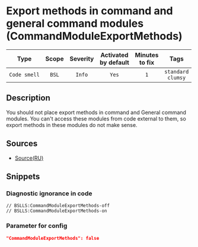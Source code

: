 # Export methods in command and general command modules (CommandModuleExportMethods)

Type | Scope | Severity | Activated<br>by default | Minutes<br>to fix | Tags
:-: | :-: | :-: | :-: | :-: | :-:
`Code smell` | `BSL` | `Info` | `Yes` | `1` | `standard`<br>`clumsy`

<!-- Блоки выше заполняются автоматически, не трогать -->

## Description

You should not place export methods in command and General command modules. You can't access these modules from code external to them, so export methods in these modules do not make sense.

## Sources

- [Source(RU)](https://its.1c.ru/db/v8std/content/544/hdoc)

## Snippets

<!-- Блоки ниже заполняются автоматически, не трогать -->

### Diagnostic ignorance in code

```bsl
// BSLLS:CommandModuleExportMethods-off
// BSLLS:CommandModuleExportMethods-on
```

### Parameter for config

```json
"CommandModuleExportMethods": false
```
